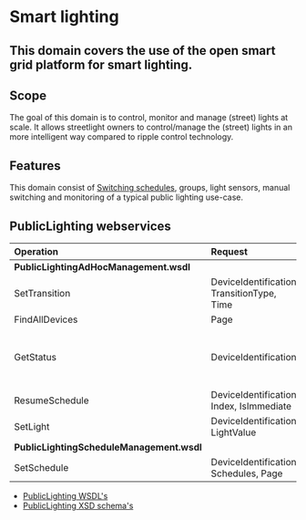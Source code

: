 # Smart lighting

## This domain covers the use of the open smart grid platform for smart lighting.

## Scope

The goal of this domain is to control, monitor and manage \(street\) lights at scale. It allows streetlight owners to control/manage the \(street\) lights in an more intelligent way compared to ripple control technology.

## Features

This domain consist of [Switching schedules](lightschedules.md), groups, light sensors, manual switching and monitoring of a typical public lighting use-case.

## PublicLighting webservices

| **Operation** | **Request** | **Response** |
| :--- | :--- | :--- |
| **PublicLightingAdHocManagement.wsdl** |  |  |
| SetTransition | DeviceIdentification, TransitionType, Time | - |
| FindAllDevices | Page | DevicePage |
| GetStatus | DeviceIdentification | LightValues, PreferredLinkType, ActualLinkType, LightType, EventNotifications |
| ResumeSchedule | DeviceIdentification, Index, IsImmediate | - |
| SetLight | DeviceIdentification, LightValue | - |
| **PublicLightingScheduleManagement.wsdl** |  |  |
| SetSchedule | DeviceIdentification, Schedules, Page | - |

* [PublicLighting WSDL's](https://github.com/OSGP/open-smart-grid-platform/tree/development/osgp/shared/osgp-ws-publiclighting/src/main/resources)
* [PublicLighting XSD schema's](https://github.com/OSGP/open-smart-grid-platform/tree/development/osgp/shared/osgp-ws-publiclighting/src/main/resources/schemas)

